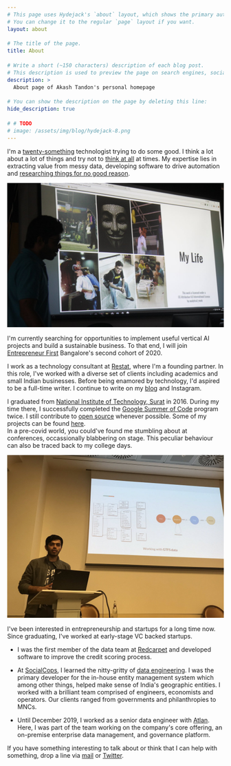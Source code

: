 ```yaml
---
# This page uses Hydejack's `about` layout, which shows the primary author's picture and about text at the top.
# You can change it to the regular `page` layout if you want.
layout: about

# The title of the page.
title: About

# Write a short (~150 characters) description of each blog post.
# This description is used to preview the page on search engines, social media, etc.
description: >
  About page of Akash Tandon's personal homepage

# You can show the description on the page by deleting this line:
hide_description: true

# # TODO
# image: /assets/img/blog/hydejack-8.png
---
```


I'm a [twenty-something](https://www.urbandictionary.com/define.php?term=twenty-something) technologist trying to do some good.
I think a lot about a lot of things and try not to [think at all](https://www.headspace.com/meditation-101/what-is-meditation) at times. My expertise lies in extracting value from messy data, developing software to drive automation and [researching things for no good reason](https://www.youtube.com/watch?v=lmTmGLzPVyM).

![profile_prez_image](/assets/img/sc_profile_demo_1.jpg)

I'm currently searching for opportunities to implement useful vertical AI projects and build a sustainable business. To that end, I will join [Entrepreneur First](https://www.joinef.com/) Bangalore's second cohort of 2020.

I work as a technology consultant at [Restat](https://restat.co/), where I'm a founding partner. In this role, I've worked with a diverse set of clients including academics and small Indian businesses. Before being enamored by technology, I'd aspired to be a full-time writer. I continue to write on my [blog](techandmortals.wordpress.com/) and Instagram.

I graduated from [National Institute of Technology, Surat](http://www.svnit.ac.in/) in 2016. During my time there, I successfully completed the [Google Summer of Code](https://summerofcode.withgoogle.com/) program twice. I still contribute to [open source](https://en.wikipedia.org/wiki/Free_and_open-source_software) whenever possible. Some of my projects can be found [here](github.com/analyticalmonk).  
In a pre-covid world, you could've found me stumbling about at conferences, occassionally blabbering on stage. This peculiar behaviour can also be traced back to my college days.

![pycon_italy_talk](/assets/img/pycon_italy_talk.jpg)

I've been interested in entrepreneurship and startups for a long time now. Since graduating, I've worked at early-stage VC backed startups.

- I was the first member of the data team at [Redcarpet](https://www.redcarpetup.com/) and developed software to improve the credit scoring process.  

- At [SocialCops](https://socialcops.com/), I learned the nitty-gritty of [data engineering](https://medium.com/@rchang/a-beginners-guide-to-data-engineering-part-i-4227c5c457d7). I was the primary developer for the in-house entity management system which among other things, helped make sense of India's geographic entities. I worked with a brilliant team comprised of engineers, economists and operators. Our clients ranged from governments and philanthropies to MNCs.

- Until December 2019, I worked as a senior data engineer with [Atlan](https://atlan.com/). Here, I was part of the team working on the company's core offering, an on-premise enterprise data management, and governance platform.

If you have something interesting to talk about or think that I can help with something, drop a line via [mail](mailto:akashtndn@gmail.com) or [Twitter](https://twitter.com/AkashTandon).